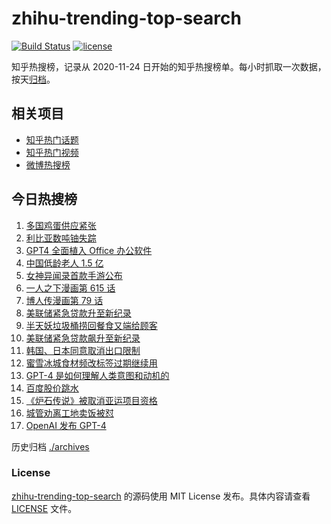 # zhihu-trending-top-search

[![Build Status](https://github.com/justjavac/zhihu-trending-top-search/workflows/ci/badge.svg?branch=main)](https://github.com/justjavac/zhihu-trending-top-search/actions)
[![license](https://img.shields.io/github/license/justjavac/zhihu-trending-top-search)](https://github.com/justjavac/zhihu-trending-top-search/blob/main/LICENSE)

知乎热搜榜，记录从 2020-11-24 日开始的知乎热搜榜单。每小时抓取一次数据，按天[归档](./archives)。

## 相关项目

- [知乎热门话题](https://github.com/justjavac/zhihu-trending-hot-questions)
- [知乎热门视频](https://github.com/justjavac/zhihu-trending-hot-video)
- [微博热搜榜](https://github.com/justjavac/weibo-trending-hot-search)

## 今日热搜榜

<!-- BEGIN -->
<!-- 最后更新时间 Fri Mar 17 2023 21:15:34 GMT+0800 (China Standard Time) -->

1. [多国鸡蛋供应紧张](https://www.zhihu.com/search?q=%E5%A4%9A%E5%9B%BD%E9%B8%A1%E8%9B%8B%E4%BE%9B%E5%BA%94%E7%B4%A7%E5%BC%A0)
1. [利比亚数吨铀失踪](https://www.zhihu.com/search?q=%E5%88%A9%E6%AF%94%E4%BA%9A%E6%95%B0%E5%90%A8%E9%93%80%E5%A4%B1%E8%B8%AA)
1. [GPT4 全面植入 Office 办公软件](https://www.zhihu.com/search?q=GPT4%20%E5%85%A8%E9%9D%A2%E6%A4%8D%E5%85%A5%20Office%20%E5%8A%9E%E5%85%AC%E8%BD%AF%E4%BB%B6)
1. [中国低龄老人 1.5 亿](https://www.zhihu.com/search?q=%E4%B8%AD%E5%9B%BD%E4%BD%8E%E9%BE%84%E8%80%81%E4%BA%BA%201.5%20%E4%BA%BF)
1. [女神异闻录首款手游公布](https://www.zhihu.com/search?q=%E5%A5%B3%E7%A5%9E%E5%BC%82%E9%97%BB%E5%BD%95%E9%A6%96%E6%AC%BE%E6%89%8B%E6%B8%B8%E5%85%AC%E5%B8%83)
1. [一人之下漫画第 615 话](https://www.zhihu.com/search?q=%E4%B8%80%E4%BA%BA%E4%B9%8B%E4%B8%8B%E6%BC%AB%E7%94%BB%E7%AC%AC%20615%20%E8%AF%9D)
1. [博人传漫画第 79 话](https://www.zhihu.com/search?q=%E5%8D%9A%E4%BA%BA%E4%BC%A0%E6%BC%AB%E7%94%BB%E7%AC%AC%2079%20%E8%AF%9D)
1. [美联储紧急贷款升至新纪录](https://www.zhihu.com/search?q=%E7%BE%8E%E8%81%94%E5%82%A8%E7%B4%A7%E6%80%A5%E8%B4%B7%E6%AC%BE%E5%8D%87%E8%87%B3%E6%96%B0%E7%BA%AA%E5%BD%95)
1. [半天妖垃圾桶捞回餐食又端给顾客](https://www.zhihu.com/search?q=%E5%8D%8A%E5%A4%A9%E5%A6%96%E5%9E%83%E5%9C%BE%E6%A1%B6%E6%8D%9E%E5%9B%9E%E9%A4%90%E9%A3%9F%E5%8F%88%E7%AB%AF%E7%BB%99%E9%A1%BE%E5%AE%A2)
1. [美联储紧急贷款飙升至新纪录](https://www.zhihu.com/search?q=%E7%BE%8E%E8%81%94%E5%82%A8%E7%B4%A7%E6%80%A5%E8%B4%B7%E6%AC%BE%E9%A3%99%E5%8D%87%E8%87%B3%E6%96%B0%E7%BA%AA%E5%BD%95)
1. [韩国、日本同意取消出口限制](https://www.zhihu.com/search?q=%E9%9F%A9%E5%9B%BD%E3%80%81%E6%97%A5%E6%9C%AC%E5%90%8C%E6%84%8F%E5%8F%96%E6%B6%88%E5%87%BA%E5%8F%A3%E9%99%90%E5%88%B6)
1. [蜜雪冰城食材频改标签过期继续用](https://www.zhihu.com/search?q=%E8%9C%9C%E9%9B%AA%E5%86%B0%E5%9F%8E%E9%A3%9F%E6%9D%90%E9%A2%91%E6%94%B9%E6%A0%87%E7%AD%BE%E8%BF%87%E6%9C%9F%E7%BB%A7%E7%BB%AD%E7%94%A8)
1. [GPT-4 是如何理解人类意图和动机的](https://www.zhihu.com/search?q=GPT-4%20%E6%98%AF%E5%A6%82%E4%BD%95%E7%90%86%E8%A7%A3%E4%BA%BA%E7%B1%BB%E6%84%8F%E5%9B%BE%E5%92%8C%E5%8A%A8%E6%9C%BA%E7%9A%84)
1. [百度股价跳水](https://www.zhihu.com/search?q=%E7%99%BE%E5%BA%A6%E8%82%A1%E4%BB%B7%E8%B7%B3%E6%B0%B4)
1. [《炉石传说》被取消亚运项目资格](https://www.zhihu.com/search?q=%E3%80%8A%E7%82%89%E7%9F%B3%E4%BC%A0%E8%AF%B4%E3%80%8B%E8%A2%AB%E5%8F%96%E6%B6%88%E4%BA%9A%E8%BF%90%E9%A1%B9%E7%9B%AE%E8%B5%84%E6%A0%BC)
1. [城管劝离工地卖饭被怼](https://www.zhihu.com/search?q=%E5%9F%8E%E7%AE%A1%E5%8A%9D%E7%A6%BB%E5%B7%A5%E5%9C%B0%E5%8D%96%E9%A5%AD%E8%A2%AB%E6%80%BC)
1. [OpenAI 发布 GPT-4](https://www.zhihu.com/search?q=OpenAI%20%E5%8F%91%E5%B8%83%20GPT-4)

<!-- END -->

历史归档 [./archives](./archives)

### License

[zhihu-trending-top-search](https://github.com/justjavac/zhihu-trending-top-search) 的源码使用 MIT License
发布。具体内容请查看 [LICENSE](./LICENSE) 文件。
